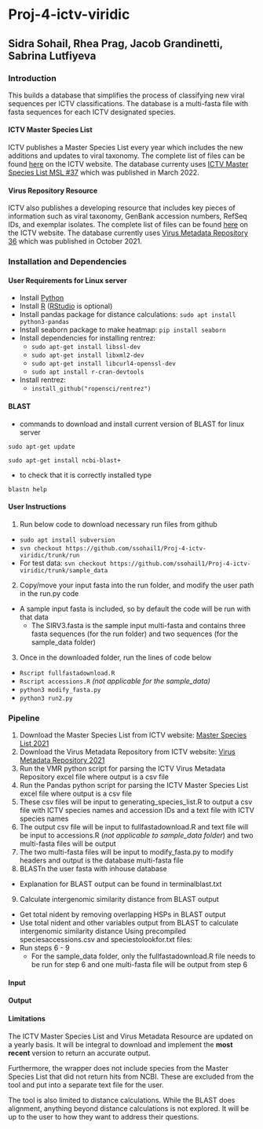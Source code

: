 # Proj-4-ictv-viridic

## Sidra Sohail, Rhea Prag, Jacob Grandinetti, Sabrina Lutfiyeva

### Introduction
This builds a database that simplifies the process of classifying new viral sequences per ICTV classifications. The database is a multi-fasta file with fasta sequences for each ICTV designated species.

#### ICTV Master Species List
ICTV publishes a Master Species List every year which includes the new additions and updates to viral taxonomy. The complete list of files can be found [here](https://talk.ictvonline.org/files/master-species-lists/m/msl) on the ICTV website. The database currenty uses [ICTV Master Species List MSL #37](https://talk.ictvonline.org/files/master-species-lists/m/msl/13425) which was published in March 2022.

#### Virus Repository Resource
ICTV also publishes a developing resource that includes key pieces of information such as viral taxonomy, GenBank accession numbers, RefSeq IDs, and exemplar isolates. The complete list of files can be found [here](https://talk.ictvonline.org/taxonomy/vmr/) on the ICTV website. The database currently uses [Virus Metadata Repository 36](https://talk.ictvonline.org/taxonomy/vmr/m/vmr-file-repository/13181) which was published in October 2021. 

### Installation and Dependencies

#### User Requirements for Linux server
- Install [Python](https://www.python.org/downloads/)
- Install [R](https://cran.r-project.org/) ([RStudio](https://www.rstudio.com/products/rstudio/download/) is optional)  
- Install pandas package for distance calculations: ```sudo apt install python3-pandas```
- Install seaborn package to make heatmap: ```pip install seaborn```
- Install dependencies for installing rentrez:
    - ```sudo apt-get install libssl-dev```
    - ```sudo apt-get install libxml2-dev```
    - ```sudo apt-get install libcurl4-openssl-dev```
    - ```sudo apt install r-cran-devtools```
- Install rentrez:
    - ```install_github("ropensci/rentrez")``` 

#### BLAST
- commands to download and install current version of BLAST for linux server

```sudo apt-get update```

```sudo apt-get install ncbi-blast+```

- to check that it is correctly installed type

```blastn help```

#### User Instructions
1. Run below code to download necessary run files from github
- ```sudo apt install subversion```
- ```svn checkout https://github.com/ssohail1/Proj-4-ictv-viridic/trunk/run```
- For test data: ```svn checkout https://github.com/ssohail1/Proj-4-ictv-viridic/trunk/sample_data```
2. Copy/move your input fasta into the run folder, and modify the user path in the run.py code
- A sample input fasta is included, so by default the code will be run with that data
    - The SIRV3.fasta is the sample input multi-fasta and contains three fasta sequences (for the run folder) and two sequences (for the sample_data folder)
3. Once in the downloaded folder, run the lines of code below
- ```Rscript fullfastadownload.R```
- ```Rscript accessions.R``` _(not applicable for the sample_data)_
- ```python3 modify_fasta.py```
- ```python3 run2.py```

### Pipeline
1. Download the Master Species List from ICTV website: [Master Species List 2021](https://talk.ictvonline.org/files/master-species-lists/m/msl/13425)
2. Download the Virus Metadata Repository from ICTV website: [Virus Metadata Repository 2021](https://talk.ictvonline.org/taxonomy/vmr/m/vmr-file-repository)
3. Run the VMR python script for parsing the ICTV Virus Metadata Repository excel file where output is a csv file
4. Run the Pandas python script for parsing the ICTV Master Species List excel file where output is a csv file
5. These csv files will be input to generating_species_list.R to output a csv file with ICTV species names and accession IDs and a text file with ICTV species names
6. The output csv file will be input to fullfastadownload.R and text file will be input to accessions.R (_not applicable to sample_data folder_) and two multi-fasta files will be output
7. The two multi-fasta files will be input to modify_fasta.py to modify headers and output is the database multi-fasta file
8. BLASTn the user fasta with inhouse database
- Explanation for BLAST output can be found in terminalblast.txt
9. Calculate intergenomic similarity distance from BLAST output
- Get total nident by removing overlapping HSPs in BLAST output
- Use total nident and other variables output from BLAST to calculate intergenomic similarity distance
Using precompiled speciesaccessions.csv and speciestolookfor.txt files:
- Run steps 6 - 9
    - For the sample_data folder, only the fullfastadownload.R file needs to be run for step 6 and one multi-fasta file will be output from step 6
#### Input

#### Output

#### Limitations
The ICTV Master Species List and Virus Metadata Resource are updated on a yearly basis. It will be integral to download and implement the **most recent** version to return an accurate output. 

Furthermore, the wrapper does not include species from the Master Species List that did not return hits from NCBI. These are excluded from the tool and put into a separate text file for the user. 

The tool is also limited to distance calculations. While the BLAST does alignment, anything beyond distance calculations is not explored. It will be up to the user to how they want to address their questions.

